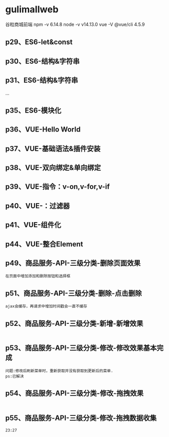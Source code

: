 # gulimallweb
谷粒商城前端
npm -v
6.14.8
node -v
v14.13.0
vue -V
@vue/cli 4.5.9

## p29、ES6-let&const

## p30、ES6-结构&字符串

## p31、ES6-结构&字符串
...
## p35、ES6-模块化

## p36、VUE-Hello World

## p37、VUE-基础语法&插件安装

## p38、VUE-双向绑定&单向绑定

## p39、VUE-指令：v-on,v-for,v-if

## p40、VUE-：过滤器

## p41、VUE-组件化

## p44、VUE-整合Element

## p49、商品服务-API-三级分类-删除页面效果
```
在页面中增加添加和删除按钮和选择框
```
## p51、商品服务-API-三级分类-删除-点击删除
```
ajax会缓存，再请求中增加时间戳会一直不缓存
```
## p52、商品服务-API-三级分类-新增-新增效果
```
```
## p53、商品服务-API-三级分类-修改-修改效果基本完成
```
问题:修改后刷新菜单时，重新获取并没有获取到更新后的菜单.
ps:已解决
```
## p54、商品服务-API-三级分类-修改-拖拽效果
```
```
## p55、商品服务-API-三级分类-修改-拖拽数据收集
```
23:27
```




